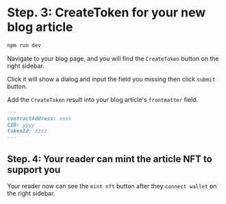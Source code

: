# Step. 3: CreateToken for your new blog article

```sh
npm run dev
```

Navigate to your blog page, and you will find the `CreateToken` button on the right sidebar.

Click it will show a dialog and input the field you missing then click `submit` button.

Add the `CreateToken` result into your blog article's `frontmatter` field.

```md
---
contractAddress: xxxx
CID: yyyy
tokenId: zzzz
---

```

## Step. 4: Your reader can mint the article NFT to support you

Your reader now can see the `mint nft` button after they `connect wallet` on the right sidebar.
